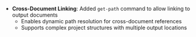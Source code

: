 <!-- (dl (section-meta [3.4.0] - 2025-09-08)) -->
<!-- (dl (# Added)) -->
- **Cross-Document Linking**: Added `get-path` command to allow linking to output documents
  - Enables dynamic path resolution for cross-document references
  - Supports complex project structures with multiple output locations